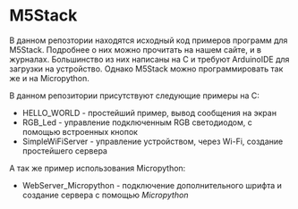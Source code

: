 # M5Stack

В данном репозтории находятся исходный код примеров программ для M5Stack. 
Подробнее о них можно прочитать на нашем сайте, и в журналах.
Большинство из них написаны на C и требуют ArduinoIDE для загрузки на устройство.
Однако M5Stack можно программировать так же и на Micropython. 


В данном репозитории присутствуют следующие примеры на C:

* HELLO_WORLD - простейший пример, вывод сообщения на экран
* RGB_Led - управление подключенным RGB светодиодом, с помощью встроенных кнопок
* SimpleWiFiServer - управление устройством, через Wi-Fi, создание простейшего сервера

А так же пример использования Micropython:
* WebServer_Micropython - подключение дополнительного шрифта и создание сервера с помощью *Micropython*
